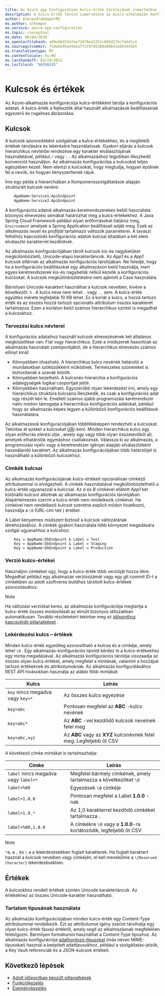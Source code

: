 ```yaml
---
title: Az Azure app Configuration kulcs-érték tárolójának ismertetése
description: A kulcs-érték tároló ismertetése az Azure-alkalmazás konfigurációjában, amely kulcs-értékként tárolja a konfigurációs adatait. A Key-Values az Alkalmazásbeállítások ábrázolása.
author: AlexandraKemperMS
ms.author: alkemper
ms.service: azure-app-configuration
ms.topic: conceptual
ms.date: 08/04/2020
ms.openlocfilehash: ad9e96433a7ee72476ae2251c684d17ec7a6d1ce
ms.sourcegitcommit: f28ebb95ae9aaaff3f87d8388a09b41e0b3445b5
ms.translationtype: MT
ms.contentlocale: hu-HU
ms.lasthandoff: 03/29/2021
ms.locfileid: "96930245"
---
```

# <a name="keys-and-values"></a>Kulcsok és értékek

Az Azure-alkalmazás konfigurációja kulcs-értékként tárolja a konfigurációs adatait. A kulcs-érték a fejlesztők által használt alkalmazások beállításainak egyszerű és rugalmas ábrázolása.

## <a name="keys"></a>Kulcsok

A kulcsok azonosítóként szolgálnak a kulcs-értékekhez, és a megfelelő értékek tárolására és lekérésére használatosak. Gyakori eljárás a kulcsok hierarchikus névtérbe rendezése egy karakter elválasztójának használatával, például `/` vagy `:` . Az alkalmazáshoz legjobban illeszkedő konvenciót használjon. Az alkalmazás konfigurációja a kulcsokat teljes egészében kezeli. Nem elemzi a kulcsokat, hogy megtudja, hogyan épülnek fel a nevük, és hogyan kényszerítenek rájuk.

Íme egy példa a hierarchiában a Komponensszolgáltatások alapján strukturált kulcsok nevére:

```aspx
    AppName:Service1:ApiEndpoint
    AppName:Service2:ApiEndpoint
```

A konfigurációs adatok alkalmazás-keretrendszereken belüli használata bizonyos elnevezési sémákat határozhat meg a kulcs-értékekhez. A Java Spring Cloud Framework például olyan erőforrásokat határoz meg, `Environment` amelyek a Spring Application beállításait adják meg.  Ezek az *alkalmazás nevét* és *profilját* tartalmazó változók paraméterei. A tavaszi felhőhöz kapcsolódó konfigurációs adatok kulcsai általában a két elem elválasztó karakterrel kezdődnek.

Az alkalmazás konfigurációjában tárolt kulcsok kis-és nagybetűket megkülönböztető, Unicode-alapú karakterláncok. Az *App1* és a *App1* kulcsok eltérnek az alkalmazás konfigurációs tárolójában. Ne feledje, hogy ha a konfigurációs beállításokat egy alkalmazáson belül használja, mert egyes keretrendszerek kis-és nagybetűk nélkül kezelik a konfigurációs kulcsokat. A kulcsok megkülönböztetésére nem ajánlott a Case használata.

Bármilyen Unicode-karaktert használhat a kulcsok neveiben, kivéve a következőt: `%` . A kulcs neve nem lehet `.` vagy `..` sem. A kulcs-érték együttes mérete legfeljebb 10 KB lehet. Ez a korlát a kulcs, a hozzá tartozó érték és az összes hozzá tartozó opcionális attribútum összes karakterét tartalmazza. Ezen a korláton belül számos hierarchikus szintet is megadhat a kulcsokhoz.

### <a name="design-key-namespaces"></a>Tervezési kulcs névterei

A konfigurációs adataihoz használt kulcsok elnevezésének két általános megközelítése van: Flat vagy hierarchikus. Ezek a módszerek hasonlóak az alkalmazás használati szempontjából, de a hierarchikus elnevezés számos előnyt kínál:

* Könnyebben olvasható. A hierarchikus kulcs nevének határolói a mondatokban szóközökként működnek. Természetes szüneteket is biztosítanak a szavak között.
* Könnyebben kezelhető. A kulcsnév-hierarchia a konfigurációs adategységek logikai csoportjait jelöli.
* Könnyebben használható. Egyszerűbb olyan lekérdezést írni, amely egy hierarchikus struktúra kulcsaira illeszkedik, és csak a konfigurációs adat egy részét kéri le. Emellett számos újabb programozási keretrendszer natív módon támogatja a hierarchikus konfigurációs adatokat, például hogy az alkalmazás képes legyen a különböző konfigurációs beállítások használatára.

Az alkalmazások konfigurációjában többféleképpen rendezheti a kulcsokat. Tekintse át ezeket a kulcsokat [URI](https://en.wikipedia.org/wiki/Uniform_Resource_Identifier)-ként. Minden hierarchikus kulcs egy olyan erőforrás *elérési útja* , amely egy vagy több olyan összetevőből áll, amelyek elhatárolók egymáshoz csatlakoznak. Válassza ki az alkalmazás, a programozási nyelv vagy a keretrendszer igényei alapján elválasztóként használandó karaktert. Az alkalmazás konfigurációjában több határolójel is használható a különböző kulcsokhoz.

### <a name="label-keys"></a>Címkék kulcsai

Az alkalmazás konfigurációjának kulcs-értékeit opcionálisan címkéző attribútummal is elvégezheti. A címkék használatával megkülönböztethető a kulcs-érték ugyanazzal a kulccsal. Az *a* és *B* címkével ellátott *App1* két különálló kulcsot alkotnak az alkalmazás konfigurációs tárolójában. Alapértelmezés szerint a kulcs-érték nem rendelkezik címkével. Ha címkével nem rendelkező kulcsot szeretne explicit módon hivatkozni, használja a `\0` (URL-cím `%00` ) értéket.

A Label kényelmes módszert biztosít a kulcsok változatának létrehozásához. A címkék gyakori használata több környezet megadására szolgál ugyanahhoz a kulcshoz:

```
    Key = AppName:DbEndpoint & Label = Test
    Key = AppName:DbEndpoint & Label = Staging
    Key = AppName:DbEndpoint & Label = Production
```

### <a name="version-key-values"></a>Verzió kulcs-értékei

Használjon címkéket úgy, hogy a kulcs-érték több verzióját hozza létre. Megadhat például egy alkalmazás verziószámát vagy egy git commit ID-t a címkékben az adott szoftveres buildhez társított kulcs-értékek azonosításához.

> [!NOTE]
> Ha változási verziókat keres, az alkalmazás konfigurációja megtartja a kulcs-érték összes módosítását az elmúlt bizonyos időszakban automatikusan. További részletekért tekintse meg az [időponthoz kapcsolódó pillanatképet](./concept-point-time-snapshot.md) .

### <a name="query-key-values"></a>Lekérdezési kulcs – értékek

Minden kulcs-érték egyedileg azonosítható a kulcsa és a címkéje, amely lehet `\0` . Egy alkalmazás-konfigurációs tárolót kérdez le a kulcs-értékekhez egy minta megadásával. Az alkalmazás konfigurációs tárolója visszaadja az összes olyan kulcs-értéket, amely megfelel a mintának, valamint a hozzájuk tartozó értékeknek és attribútumoknak. Az alkalmazás konfigurálásához REST API hívásokban használja az alábbi főbb mintákat:

| Kulcs | Leírás |
|---|---|
| `key` nincs megadva vagy `key=*` | Az összes kulcs egyezése |
| `key=abc` | Pontosan megfelel az **ABC** -kulcs nevének |
| `key=abc*` | Az **ABC** -vel kezdődő kulcsok neveinek felel meg |
| `key=abc,xyz` | Az **ABC** vagy az **XYZ** kulcsnévnek felel meg. Legfeljebb öt CSV |

A következő címke mintákat is tartalmazhatja:

| Címke | Leírás |
|---|---|
| `label` nincs megadva vagy `label=*` | Megfelel bármely címkének, amely tartalmazza a következőket `\0` |
| `label=%00` | Egyezések `\0` címkéje |
| `label=1.0.0` | Pontosan megfelel a Label **1.0.0** -nak |
| `label=1.0.*` | Az 1,0 karakterrel kezdődő címkéket tartalmazza **.** |
| `label=%00,1.0.0` | A címkékre `\0` vagy a **1.0.0**-ra korlátozódik, legfeljebb öt CSV |

> [!NOTE]
> `*`a, a `,` és `\` a a lekérdezésekben foglalt karakterek. Ha foglalt karaktert használ a kulcsok neveiben vagy címkéjén, el kell menekülnie a `\{Reserved Character}` lekérdezésekben.

## <a name="values"></a>Értékek

A kulcsokhoz rendelt értékek szintén Unicode karakterláncok. Az értékekhez az összes Unicode-karakter használható.

### <a name="use-content-type"></a>Tartalom típusának használata
Az alkalmazás konfigurációjában minden kulcs-érték egy Content-Type attribútummal rendelkezik. Ezt az attribútumot igény szerint tárolhatja egy olyan kulcs-érték típusú értékről, amely segít az alkalmazásnak megfelelően feldolgozni. Bármilyen formátumot használhat a Content-Type típushoz. Az alkalmazás konfigurációja [adathordozó-típusokat]( https://www.iana.org/assignments/media-types/media-types.xhtml) (más néven MIME-típusokat) használ a beépített adattípusokhoz, például a szolgáltatás-jelzők, a Key Vault referenciák és a JSON-kulcsok értékeit.

## <a name="next-steps"></a>Következő lépések

* [Adott időpontban készült pillanatképek](./concept-point-time-snapshot.md)
* [Funkciókezelés](./concept-feature-management.md)
* [Eseménykezelés](./concept-app-configuration-event.md)
